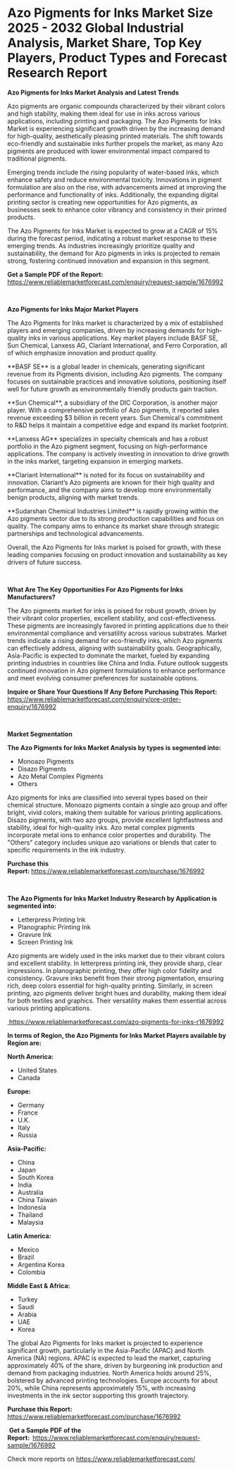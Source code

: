 <p><h1>Azo Pigments for Inks Market Size 2025 - 2032 Global Industrial Analysis, Market Share, Top Key Players, Product Types and Forecast Research Report</h1></p><p><strong>Azo Pigments for Inks Market Analysis and Latest Trends</strong></p>
<p><p>Azo pigments are organic compounds characterized by their vibrant colors and high stability, making them ideal for use in inks across various applications, including printing and packaging. The Azo Pigments for Inks Market is experiencing significant growth driven by the increasing demand for high-quality, aesthetically pleasing printed materials. The shift towards eco-friendly and sustainable inks further propels the market, as many Azo pigments are produced with lower environmental impact compared to traditional pigments.</p><p>Emerging trends include the rising popularity of water-based inks, which enhance safety and reduce environmental toxicity. Innovations in pigment formulation are also on the rise, with advancements aimed at improving the performance and functionality of inks. Additionally, the expanding digital printing sector is creating new opportunities for Azo pigments, as businesses seek to enhance color vibrancy and consistency in their printed products.</p><p>The Azo Pigments for Inks Market is expected to grow at a CAGR of 15% during the forecast period, indicating a robust market response to these emerging trends. As industries increasingly prioritize quality and sustainability, the demand for Azo pigments in inks is projected to remain strong, fostering continued innovation and expansion in this segment.</p></p>
<p><strong>Get a Sample PDF of the Report:&nbsp;</strong> <a href="https://www.reliablemarketforecast.com/enquiry/request-sample/1676992?utm_campaign=3132&utm_medium=2&utm_source=Github&utm_content=ia&utm_term=24032025&utm_id=azo-pigments-for-inks">https://www.reliablemarketforecast.com/enquiry/request-sample/1676992</a></p>
<p>&nbsp;</p>
<p><strong>Azo Pigments for Inks Major Market Players</strong></p>
<p><p>The Azo Pigments for Inks market is characterized by a mix of established players and emerging companies, driven by increasing demands for high-quality inks in various applications. Key market players include BASF SE, Sun Chemical, Lanxess AG, Clariant International, and Ferro Corporation, all of which emphasize innovation and product quality.</p><p>**BASF SE** is a global leader in chemicals, generating significant revenue from its Pigments division, including Azo pigments. The company focuses on sustainable practices and innovative solutions, positioning itself well for future growth as environmentally friendly products gain traction.</p><p>**Sun Chemical**, a subsidiary of the DIC Corporation, is another major player. With a comprehensive portfolio of Azo pigments, it reported sales revenue exceeding $3 billion in recent years. Sun Chemical's commitment to R&D helps it maintain a competitive edge and expand its market footprint.</p><p>**Lanxess AG** specializes in specialty chemicals and has a robust portfolio in the Azo pigment segment, focusing on high-performance applications. The company is actively investing in innovation to drive growth in the inks market, targeting expansion in emerging markets.</p><p>**Clariant International** is noted for its focus on sustainability and innovation. Clariant’s Azo pigments are known for their high quality and performance, and the company aims to develop more environmentally benign products, aligning with market trends.</p><p>**Sudarshan Chemical Industries Limited** is rapidly growing within the Azo pigments sector due to its strong production capabilities and focus on quality. The company aims to enhance its market share through strategic partnerships and technological advancements.</p><p>Overall, the Azo Pigments for Inks market is poised for growth, with these leading companies focusing on product innovation and sustainability as key drivers of future success.</p></p>
<p>&nbsp;</p>
<p><strong>What Are The Key Opportunities For Azo Pigments for Inks Manufacturers?</strong></p>
<p><p>The Azo pigments market for inks is poised for robust growth, driven by their vibrant color properties, excellent stability, and cost-effectiveness. These pigments are increasingly favored in printing applications due to their environmental compliance and versatility across various substrates. Market trends indicate a rising demand for eco-friendly inks, which Azo pigments can effectively address, aligning with sustainability goals. Geographically, Asia-Pacific is expected to dominate the market, fueled by expanding printing industries in countries like China and India. Future outlook suggests continued innovation in Azo pigment formulations to enhance performance and meet evolving consumer preferences for sustainable options.</p></p>
<p><strong>Inquire or Share Your Questions If Any Before Purchasing This Report:</strong> <a href="https://www.reliablemarketforecast.com/enquiry/pre-order-enquiry/1676992?utm_campaign=3132&utm_medium=2&utm_source=Github&utm_content=ia&utm_term=24032025&utm_id=azo-pigments-for-inks">https://www.reliablemarketforecast.com/enquiry/pre-order-enquiry/1676992</a></p>
<p>&nbsp;</p>
<p><strong>Market Segmentation</strong></p>
<p><strong>The Azo Pigments for Inks Market Analysis by types is segmented into:</strong></p>
<p><ul><li>Monoazo Pigments</li><li>Disazo Pigments</li><li>Azo Metal Complex Pigments</li><li>Others</li></ul></p>
<p><p>Azo pigments for inks are classified into several types based on their chemical structure. Monoazo pigments contain a single azo group and offer bright, vivid colors, making them suitable for various printing applications. Disazo pigments, with two azo groups, provide excellent lightfastness and stability, ideal for high-quality inks. Azo metal complex pigments incorporate metal ions to enhance color properties and durability. The "Others" category includes unique azo variations or blends that cater to specific requirements in the ink industry.</p></p>
<p><strong>Purchase this Report:&nbsp;</strong><a href="https://www.reliablemarketforecast.com/purchase/1676992?utm_campaign=3132&utm_medium=2&utm_source=Github&utm_content=ia&utm_term=24032025&utm_id=azo-pigments-for-inks">https://www.reliablemarketforecast.com/purchase/1676992</a></p>
<p>&nbsp;</p>
<p><strong>The Azo Pigments for Inks Market Industry Research by Application is segmented into:</strong></p>
<p><ul><li>Letterpress Printing Ink</li><li>Planographic Printing Ink</li><li>Gravure Ink</li><li>Screen Printing Ink</li></ul></p>
<p><p>Azo pigments are widely used in the inks market due to their vibrant colors and excellent stability. In letterpress printing ink, they provide sharp, clear impressions. In planographic printing, they offer high color fidelity and consistency. Gravure inks benefit from their strong pigmentation, ensuring rich, deep colors essential for high-quality printing. Similarly, in screen printing, azo pigments deliver bright hues and durability, making them ideal for both textiles and graphics. Their versatility makes them essential across various printing applications.</p></p>
<p><a href="https://www.reliablemarketforecast.com/azo-pigments-for-inks-r1676992?utm_campaign=3132&utm_medium=2&utm_source=Github&utm_content=ia&utm_term=24032025&utm_id=azo-pigments-for-inks">&nbsp;https://www.reliablemarketforecast.com/azo-pigments-for-inks-r1676992</a></p>
<p><strong>In terms of Region, the Azo Pigments for Inks Market Players available by Region are:</strong></p>
<p>
    <p> <strong> North America: </strong>
        <ul>
            <li>United States</li>
            <li>Canada</li>
        </ul>
        </p> 
    <p> <strong> Europe: </strong>
        <ul>
            <li>Germany</li>
            <li>France</li>
            <li>U.K.</li>
            <li>Italy</li>
            <li>Russia</li>
        </ul>
        </p> 
    <p> <strong> Asia-Pacific: </strong>
        <ul>
            <li>China</li>
            <li>Japan</li>
            <li>South Korea</li>
            <li>India</li>
            <li>Australia</li>
            <li>China Taiwan</li>
            <li>Indonesia</li>
            <li>Thailand</li>
            <li>Malaysia</li>
        </ul>
        </p> 
    <p> <strong> Latin America: </strong>
        <ul>
            <li>Mexico</li>
            <li>Brazil</li>
            <li>Argentina Korea</li>
            <li>Colombia</li>
        </ul>
        </p> 
    <p> <strong> Middle East & Africa: </strong>
        <ul>
            <li>Turkey</li>
            <li>Saudi</li>
            <li>Arabia</li>
            <li>UAE</li>
            <li>Korea</li>
        </ul>
    </p>
    </p>
<p><p>The global Azo Pigments for Inks market is projected to experience significant growth, particularly in the Asia-Pacific (APAC) and North America (NA) regions. APAC is expected to lead the market, capturing approximately 40% of the share, driven by burgeoning ink production and demand from packaging industries. North America holds around 25%, bolstered by advanced printing technologies. Europe accounts for about 20%, while China represents approximately 15%, with increasing investments in the ink sector supporting this growth trajectory.</p></p>
<p><strong>Purchase this Report: </strong><a href="https://www.reliablemarketforecast.com/purchase/1676992?utm_campaign=3132&utm_medium=2&utm_source=Github&utm_content=ia&utm_term=24032025&utm_id=azo-pigments-for-inks">https://www.reliablemarketforecast.com/purchase/1676992</a></p>
<p>&nbsp;<strong>Get a Sample PDF of the Report:&nbsp;&nbsp;</strong><a href="https://www.reliablemarketforecast.com/enquiry/request-sample/1676992?utm_campaign=3132&utm_medium=2&utm_source=Github&utm_content=ia&utm_term=24032025&utm_id=azo-pigments-for-inks">https://www.reliablemarketforecast.com/enquiry/request-sample/1676992</a></p>
<p><strong></strong></p>
<p>Check more reports on <a href="https://www.reliablemarketforecast.com/?utm_campaign=3132&utm_medium=2&utm_source=Github&utm_content=ia&utm_term=24032025&utm_id=azo-pigments-for-inks">https://www.reliablemarketforecast.com/</a></p>